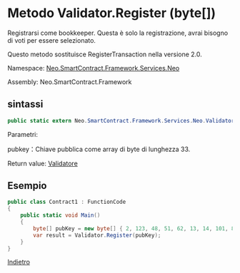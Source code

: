 # Metodo Validator.Register (byte[])

Registrarsi come bookkeeper. Questa è solo la registrazione, avrai bisogno di voti per essere selezionato.

Questo metodo sostituisce RegisterTransaction nella versione 2.0.

Namespace: [Neo.SmartContract.Framework.Services.Neo](../../neo.md)

Assembly: Neo.SmartContract.Framework

## sintassi

```c#
public static extern Neo.SmartContract.Framework.Services.Neo.Validator Register(byte[] pubkey)
```

Parametri:

pubkey：Chiave pubblica come array di byte di lunghezza 33.

Return value: [Validatore](../Validator.md)

## Esempio

```c#
public class Contract1 : FunctionCode
{
    public static void Main()
    {
        byte[] pubKey = new byte[] { 2, 123, 48, 51, 62, 13, 14, 101, 82, 174, 109, 29, 169, 249, 64, 159, 85, 30, 53, 238, 151, 25, 48, 94, 148, 93, 196, 220, 186, 153, 132, 86, 202 };
        var result = Validator.Register(pubKey);
    }
}
```



[Indietro](../Validator.md)

